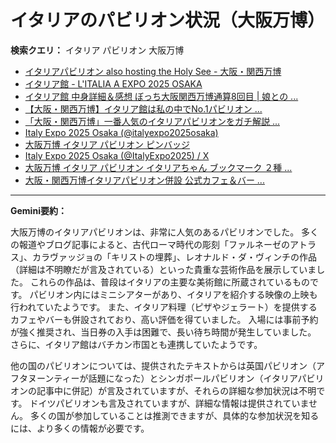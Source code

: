 # イタリアのパビリオン状況（大阪万博）

**検索クエリ：** イタリア パビリオン 大阪万博

- [イタリアパビリオン also hosting the Holy See - 大阪・関西万博](https://www.expo2025.or.jp/official-participant/italy/)
- [イタリア館 - L'ITALIA A EXPO 2025 OSAKA](https://www.italyexpo2025osaka.it/ja/itariaguan)
- [イタリア館 中身詳細＆感想 ぼっち大阪関西万博通算8回目 | 娘との ...](https://ameblo.jp/wakochi0316/entry-12905719318.html)
- [【大阪・関西万博】イタリア館は私の中でNo.1パビリオン ...](https://yukonosuke.com/entry/osaka_banpaku_italy)
- [「大阪・関西万博」一番人気のイタリアパビリオンをガチ解説 ...](https://lovewalker.jp/elem/000/004/268/4268276/)
- [Italy Expo 2025 Osaka (@italyexpo2025osaka)](https://www.instagram.com/italyexpo2025osaka/?hl=ja)
- [大阪万博 イタリア パビリオン ピンバッジ](https://www.itamasrl.it/?_g=1694983)
- [Italy Expo 2025 Osaka (@ItalyExpo2025) / X](https://x.com/italyexpo2025)
- [大阪万博 イタリア パビリオン イタリアちゃん ブックマーク ２種 ...](https://www.cpm.lucca.it/?_g=8111924)
- [大阪・関西万博イタリアパビリオン併設 公式カフェ＆バー ...](https://prtimes.jp/main/html/rd/p/000000008.000099144.html)


---

**Gemini要約：**

大阪万博のイタリアパビリオンは、非常に人気のあるパビリオンでした。  多くの報道やブログ記事によると、古代ローマ時代の彫刻「ファルネーゼのアトラス」、カラヴァッジョの「キリストの埋葬」、レオナルド・ダ・ヴィンチの作品（詳細は不明瞭だが言及されている）といった貴重な芸術作品を展示していました。  これらの作品は、普段はイタリアの主要な美術館に所蔵されているものです。  パビリオン内にはミニシアターがあり、イタリアを紹介する映像の上映も行われていたようです。  また、イタリア料理（ピザやジェラート）を提供するカフェやバーも併設されており、高い評価を得ていました。  入場には事前予約が強く推奨され、当日券の入手は困難で、長い待ち時間が発生していました。  さらに、イタリア館はバチカン市国とも連携していたようです。


他の国のパビリオンについては、提供されたテキストからは英国パビリオン（アフタヌーンティーが話題になった）とシンガポールパビリオン（イタリアパビリオンの記事中に併記）が言及されていますが、それらの詳細な参加状況は不明です。  ドイツパビリオンも言及されていますが、詳細な情報は提供されていません。  多くの国が参加していることは推測できますが、具体的な参加状況を知るには、より多くの情報が必要です。

